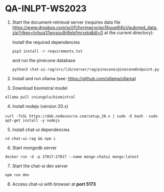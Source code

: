 # QA-INLPT-WS2023

1. Start the document-retrieval server (requires data file https://www.dropbox.com/scl/fi/hyrmwrvcjqc5huue84ici/pubmed_data.zip?rlkey=hrbuq31wvsou9r8elsfmrxstq&dl=0 at the current directory): 

    Install the required dependencies

    ``pip3 install -r requirements.txt``

    and run the pinecone database

    ``python3 chat-ui-rag/src/lib/server/rag/pinecone/pineconeEndpoint.py``

2. Install and run ollama (see: https://github.com/ollama/ollama)

3. Download biomistral model

``ollama pull cniongolo/biomistral``

4. Install nodejs (version 20.x)

``curl -fsSL https://deb.nodesource.com/setup_20.x | sudo -E bash -``
``sudo apt-get install -y nodejs``

5. Install chat-ui dependencies

``cd chat-ui-rag && npm i``

6. Start mongodb server

``docker run -d -p 27017:27017 --name mongo-chatui mongo:latest``

7. Start the chat-ui dev server

``npm run dev``

8. Access chat-ui with browser at **port 5173**